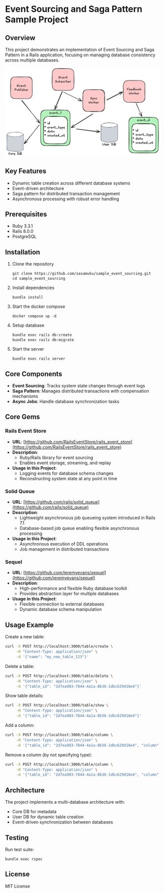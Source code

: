 # Event Sourcing and Saga Pattern Sample Project

## Overview

This project demonstrates an implementation of Event Sourcing and Saga Pattern in a Rails application, focusing on managing database consistency across multiple databases.

![](./docs/images/2024-12-08-2.png)

## Key Features

- Dynamic table creation across different database systems
- Event-driven architecture
- Saga pattern for distributed transaction management
- Asynchronous processing with robust error handling

## Prerequisites

- Ruby 3.3.1
- Rails 8.0.0
- PostgreSQL

## Installation

1. Clone the repository
   ```
   git clone https://github.com/sasamuku/sample_event_sourcing.git
   cd sample_event_sourcing
   ```

2. Install dependencies
   ```
   bundle install
   ```

3. Start the docker compose
   ```
   docker compose up -d
   ```

4. Setup database
   ```
   bundle exec rails db:create
   bundle exec rails db:migrate
   ```

5. Start the server
   ```
   bundle exec rails server
   ```

## Core Components

- **Event Sourcing**: Tracks system state changes through event logs
- **Saga Pattern**: Manages distributed transactions with compensation mechanisms
- **Async Jobs**: Handle database synchronization tasks

## Core Gems

### Rails Event Store

- **URL**: [https://github.com/RailsEventStore/rails_event_store](https://github.com/RailsEventStore/rails_event_store)
- **Description**:
  - Ruby/Rails library for event sourcing
  - Enables event storage, streaming, and replay
- **Usage in this Project**:
  - Logging events for database schema changes
  - Reconstructing system state at any point in time

### Solid Queue

- **URL**: [https://github.com/rails/solid_queue](https://github.com/rails/solid_queue)
- **Description**:
  - Lightweight asynchronous job queueing system introduced in Rails 7.1
  - Database-based job queue enabling flexible asynchronous processing
- **Usage in this Project**:
  - Asynchronous execution of DDL operations
  - Job management in distributed transactions

### Sequel

- **URL**: [https://github.com/jeremyevans/sequel](https://github.com/jeremyevans/sequel)
- **Description**:
  - High-performance and flexible Ruby database toolkit
  - Provides abstraction layer for multiple databases
- **Usage in this Project**:
  - Flexible connection to external databases
  - Dynamic database schema manipulation

## Usage Example

Create a new table:

```bash
curl -X POST http://localhost:3000/table/create \
     -H "Content-Type: application/json" \
     -d '{"name": "my_new_table_123"}'
```

Delete a table:

```bash
curl -X POST http://localhost:3000/table/delete \
     -H "Content-Type: application/json" \
     -d '{"table_id": "2d7ea983-7844-4a1a-8b36-1dbc629d16e4"}'
```

Show table details:

```bash
curl -X POST http://localhost:3000/table/show \
     -H "Content-Type: application/json" \
     -d '{"table_id": "2d7ea983-7844-4a1a-8b36-1dbc629d16e4"}'
```

Add a column:

```bash
curl -X POST http://localhost:3000/table/column \
     -H "Content-Type: application/json" \
     -d '{"table_id": "2d7ea983-7844-4a1a-8b36-1dbc629d16e4", "column": {"name": "age", "type": "integer"}}'
```

Remove a column (by not specifying type):

```bash
curl -X POST http://localhost:3000/table/column \
     -H "Content-Type: application/json" \
     -d '{"table_id": "2d7ea983-7844-4a1a-8b36-1dbc629d16e4", "column": {"name": "age"}}'
```

## Architecture

The project implements a multi-database architecture with:
- Core DB for metadata
- User DB for dynamic table creation
- Event-driven synchronization between databases

## Testing

Run test suite:
```
bundle exec rspec
```

## License

MIT License
